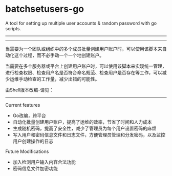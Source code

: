# batchsetusers-go

A tool for setting up multiple user accounts &amp; random password with go scripts.

----------------------------------------------------------------


----------------------------------------------------------------------

当需要为一个团队或组织中的多个成员批量创建用户账户时，可以使用该脚本来自动化这个过程，而不必手动一个一个地创建账户。

当需要在多个服务器或平台上创建用户账户时，可以使用该脚本来实现统一管理，进行检查权限、检查用户名是否符合命名规范、检查用户是否存在等工作，可以减少运维手动检查的工作量，减少出错的可能性。

由Shell版本改编-请见：

-----------------------------------------------------------------
Current features
- Go改编，跨平台
- 自动化批量创建用户账户，提高了运维的效率，节省了时间和人力成本
- 生成随机密码，提高了安全性，减少了管理员为每个用户设置密码的麻烦
- 写入用户和密码信息文件和日志文件，方便管理员管理和分发密码，以及监控用户创建操作的日志

Future Modifications
- 加入检测用户输入内容合法功能
- 密码信息文件加密功能
